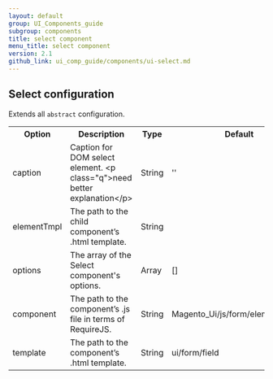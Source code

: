 ```yaml
---
layout: default
group: UI_Components_guide
subgroup: components
title: select component
menu_title: select component
version: 2.1
github_link: ui_comp_guide/components/ui-select.md
---
```


## Select configuration
Extends all `abstract` configuration.

<table>
  <tr>
    <th>Option </th>
    <th>Description</th>
    <th>Type</th>
    <th>Default</th>
  </tr>
  <tr>
    <td>caption</td>
    <td>Caption for DOM select element. &lt;p class="q"&gt;need better explanation&lt;/p&gt;</td>
    <td>String</td>
    <td>''</td>
  </tr>
  <tr>
    <td>elementTmpl</td>
    <td>The path to the child component’s .html template.</td>
    <td>String</td>
    <td></td>
  </tr>
  <tr>
    <td>options</td>
    <td>The array of the Select component's options.</td>
    <td>Array</td>
    <td>[]</td>
  </tr>
  <tr>
    <td>component</td>
    <td>The path to the component’s .js file in terms of RequireJS.</td>
    <td>String</td>
    <td>Magento_Ui/js/form/element/select</td>
  </tr>
  <tr>
    <td>template</td>
    <td>The path to the component’s .html template.</td>
    <td>String</td>
    <td>ui/form/field</td>
  </tr>
</table>